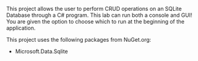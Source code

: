 This project allows the user to perform CRUD operations on an SQLite Database through a C# program.
This lab can run both a console and GUI! You are given the option to choose which to run at the beginning of the application.

This project uses the following packages from NuGet.org:
- Microsoft.Data.Sqlite